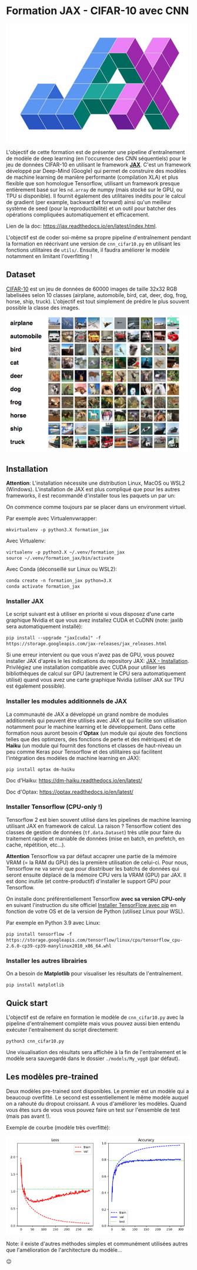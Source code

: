 # Formation JAX - CIFAR-10 avec CNN

![modèle overfitté](./ressources/logo_jax.jpeg)

L'objectif de cette formation est de présenter une pipeline d'entraînement de modèle de deep learning (en l'occurence des CNN séquentiels) pour le jeu de données CIFAR-10 en utilisant le framework [**JAX**](https://github.com/google/jax). C'est un framework développé par Deep-Mind (Google) qui permet de construire des modèles de machine learning de manière performante (compilation XLA) et plus flexible que son homologue Tensorflow, utilisant un framework presque entièrement basé sur les `nd.array` de numpy (mais stocké sur le GPU, ou TPU si disponible). Il fournit également des utilitaires inédits pour le calcul de gradient (per example, backward **et** forward) ainsi qu'un meilleur système de seed (pour la reproductibilité) et un outil pour batcher des opérations compliquées automatiquement et efficacement.

Lien de la doc: <https://jax.readthedocs.io/en/latest/index.html>.

L'objectif est de coder soi-même sa propre pipeline d'entraînement pendant la formation en réécrivant une version de `cnn_cifar10.py` en utilisant les fonctions utilitaires de `utils/`. Ensuite, il faudra améliorer le modèle notamment en limitant l'overfitting !

## Dataset

[CIFAR-10](https://www.cs.toronto.edu/~kriz/cifar.html) est un jeu de données de 60000 images de taille 32x32 RGB labelisées selon 10 classes (airplane, automobile, bird, cat, deer, dog, frog, horse, ship, truck). L'objectif est tout simplement de prédire le plus souvent possible la classe des images.

![modèle overfitté](./ressources/cifar10.png)

## Installation

**Attention**: L'installation nécessite une distribution Linux, MacOS ou WSL2 (Windows). L'installation de JAX est plus compliqué que pour les autres frameworks, il est recommandé d'installer tous les paquets un par un:

On commence comme toujours par se placer dans un environment virtuel.

Par exemple avec Virtualenvwrapper:

```script
mkvirtualenv -p python3.X formation_jax
```

Avec Virtualenv:

```script
virtualenv -p python3.X ~/.venv/formation_jax
source ~/.venv/formation_jax/bin/activate
```

Avec Conda (déconseillé sur Linux ou WSL2):

```script
conda create -n formation_jax python=3.X
conda activate formation_jax
```

### Installer JAX

Le script suivant est à utiliser en priorité si vous disposez d'une carte graphique Nvidia et que vous avez installez CUDA et CuDNN (note: jaxlib sera automatiquement installé):

```script
pip install --upgrade "jax[cuda]" -f https://storage.googleapis.com/jax-releases/jax_releases.html
```

Si une erreur intervient ou que vous n'avez pas de GPU, vous pouvez installer JAX d'après le les indications du repository JAX: [JAX - Installation](https://github.com/google/jax#installation). Privilégiez une installation compatible avec CUDA pour utiliser les bibliothèques de calcul sur GPU (autrement le CPU sera automatiquement utilisé) quand vous avez une carte graphique Nvidia (utiliser JAX sur TPU est également possible).

### Installer les modules additionnels de JAX

La communauté de JAX a développé un grand nombre de modules additionnels qui peuvent être utilisés avec JAX et qui facilite son utilisation notamment pour le machine learning et le développement. Dans cette formation nous auront besoin d'**Optax** (un module qui ajoute des fonctions telles que des optimzers, des fonctions de perte et des métriques) et de **Haiku** (un module qui fournit des fonctions et classes de haut-niveau un peu comme Keras pour Tensorflow et des utilitaires qui facilitent l'intégration des modèles de machine learning en JAX):

```script
pip install optax dm-haiku
```

Doc d'Haiku: <https://dm-haiku.readthedocs.io/en/latest/>

Doc d'Optax: <https://optax.readthedocs.io/en/latest/>

### Installer Tensorflow (CPU-only !)

Tensorflow 2 est bien souvent utilisé dans les pipelines de machine learning utilisant JAX en framework de calcul. La raison ? Tensorflow cotient des classes de gestion de données (`tf.data.Dataset`) très utile pour faire du traitement rapide et maniable de données (mise en batch, en prefetch, en cache, répétition, etc...).

**Attention** Tensorflow va par défaut accaprer une partie de la mémoire VRAM (= la RAM du GPU) dès la première utilisation de celui-ci. Pour nous, Tensorflow ne va servir que pour disstribuer les batchs de données qui seront ensuite déplacé de la mémoire CPU vers la VRAM (GPU) par JAX. Il est donc inutile (et contre-productif) d'installer le support GPU pour Tensorflow.

On installe donc préférentiellement Tensorflow **avec sa version CPU-only** en suivant l'instruction du site officiel [Installer TensorFlow avec pip](https://www.tensorflow.org/install/pip?hl=fr#package-location) en fonction de votre OS et de la version de Python (utilisez Linux pour WSL).

Par exemple en Python 3.9 avec Linux:

```script
pip install tensorflow -f https://storage.googleapis.com/tensorflow/linux/cpu/tensorflow_cpu-2.6.0-cp39-cp39-manylinux2010_x86_64.whl
```

### Installer les autres librairies

On a besoin de **Matplotlib** pour visualiser les résultats de l'entraînement.

```script
pip install matplotlib
```

## Quick start

L'objectif est de refaire en formation le modèle de `cnn_cifar10.py` avec la pipeline d'entraînement complète mais vous pouvez aussi bien entendu exécuter l'entraînement du script directement:

```python3
python3 cnn_cifar10.py
```

Une visualisation des résultats sera affichée à la fin de l'entraînement et le modèle sera sauvegardé dans le dossier `./models/My_vgg8` (par défaut).

## Les modèles pre-trained

Deux modèles pre-trained sont disponibles. Le premier est un modèle qui a beaucoup overfitté. Le second est essentiellement le même modèle auquel on a rahouté du dropout croissant. A vous d'améliorer les modèles. Quand vous êtes surs de vous vous pouvez faire un test sur l'ensemble de test (mais pas avant !).

Exemple de courbe (modèle très overfitté):

![modèle overfitté](./ressources/curves_overfitted_vgg8.png)

Note: il existe d'autres méthodes simples et communément utilisées autres que l'amélioration de l'architecture du modèle...

:wink:
